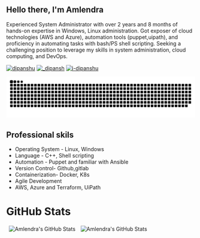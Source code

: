 ## Hello there, I'm Amlendra

 Experienced System Administrator with over 2 years and 8 months of hands-on expertise in Windows, Linux administration. Got exposer of cloud technologies (AWS and Azure), automation tools (puppet,uipath), and proficiency in automating tasks with bash/PS shell scripting. Seeking a challenging position to leverage my skills in system administration, cloud computing, and DevOps. 
 

<p align="left">
<a href="https://www.linkedin.com/in/amlendra/" target="blank"><img align="center" src="https://raw.githubusercontent.com/rahuldkjain/github-profile-readme-generator/master/src/images/icons/Social/linked-in-alt.svg" alt="dipanshu" height="20" width="30" /></a>
<a href="https://twitter.com/amlendraJS" target="blank"><img align="center" src="https://raw.githubusercontent.com/rahuldkjain/github-profile-readme-generator/master/src/images/icons/Social/twitter.svg" alt="_dipansh" height="20" width="30" /></a>
<a href="https://www.leetcode.com/aml3ndra" target="blank"><img align="center" src="https://raw.githubusercontent.com/rahuldkjain/github-profile-readme-generator/master/src/images/icons/Social/leet-code.svg" alt="i-dipanshu" height="20" width="30" /></a>
</p>

![Snake animation](https://github.com/annuv231/annuv231/blob/output/github-snake-dark.svg)



## Professional skils
- Operating System - Linux, Windows
- Language - C++, Shell scripting
- Automation - Puppet and familiar with Ansible 
- Version Control- Github,gitlab
- Containerization- Docker, K8s
- Agile Development
-  AWS,  Azure and Terraform, UiPath

# GitHub Stats

<table align="center" border="0" cellpadding="0" cellspacing="0">
    <thead>
        <tr>
            <td><img src="https://github-readme-stats.vercel.app/api?username=annuv231&show_icons=true&locale=en&theme=tokyonight" alt="Amlendra's GitHub Stats" />               </td>
            <td><img src="https://streak-stats.demolab.com/?user=annuv231&theme=tokyonight" alt="Amlendra's GitHub Stats" /></td>
        </tr>
    </thead>
</table>



<!---
annuv231/annuv231 is a ✨ special ✨ repository because its `README.md` (this file) appears on your GitHub profile.
You can click the Preview link to take a look at your changes.
--->
